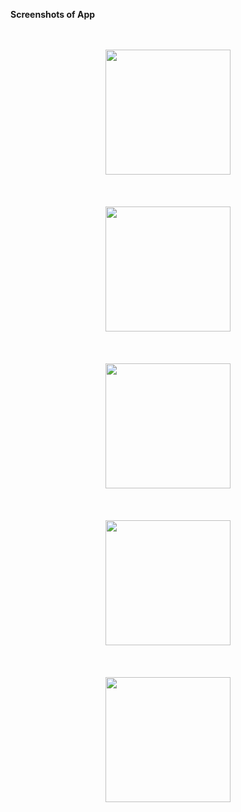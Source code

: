 <b>Screenshots of App</b>
<br>
<br>
<br>
<div align="center">
  <img src="https://github.com/shubhashsharma0/Ludo/assets/90338107/75985416-1462-4496-a501-302082791307" width="200">
</div>
<br>
<br>
<br>
<div align="center">
  <img src="https://github.com/shubhashsharma0/Ludo/assets/90338107/4874d98d-6407-4ae4-a19b-55e94a7183d0" width="200">
</div>
<br>
<br>
<br>
<div align="center">
  <img src="https://github.com/shubhashsharma0/Ludo/assets/90338107/33eaa329-b883-45e8-93b4-93243960d09f" width="200">
</div>
<br>
<br>
<br>
<div align="center">
  <img src="https://github.com/shubhashsharma0/Ludo/assets/90338107/4ef6b3c2-18c9-4645-8505-d9a86a15b7b8" width="200">
</div>
<br>
<br>
<br>
<div align="center">
  <img src="https://github.com/shubhashsharma0/Ludo/assets/90338107/75170dd1-e748-4548-84f5-c60890fb33f9" width="200">
</div>
